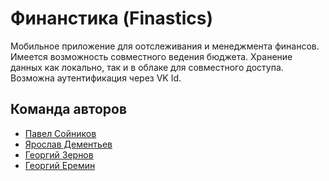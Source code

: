 # Финанстика (Finastics)

Мобильное приложение для оотслеживания и менеджмента финансов. Имеется возможность совместного ведения бюджета. Хранение данных как локально, так и в облаке для совместного доступа. Возможна аутентификация через VK Id.

## Команда авторов

- [Павел Сойников](https://github.com/Snowkey505)
- [Ярослав Дементьев](https://github.com/Binar-code)
- [Георгий Зернов](https://github.com/magos-ZerG)
- [Георгий Еремин](https://github.com/winwinner2k50)

